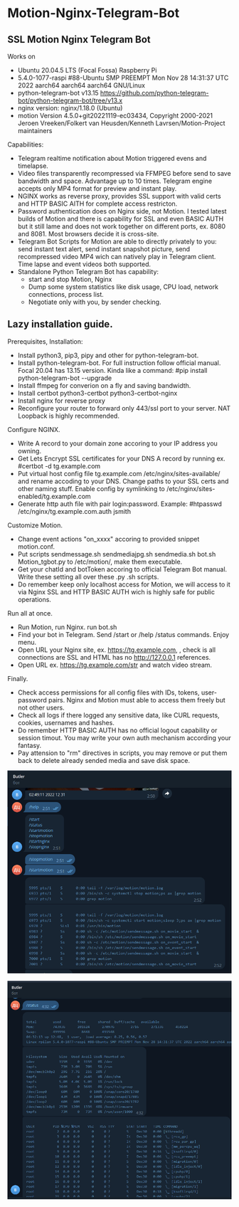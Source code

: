# Motion-Nginx-Telegram-Bot
## SSL Motion Nginx Telegram Bot

Works on
* Ubuntu 20.04.5 LTS (Focal Fossa) Raspberry Pi 
* 5.4.0-1077-raspi #88-Ubuntu SMP PREEMPT Mon Nov 28 14:31:37 UTC 2022 aarch64 aarch64 aarch64 GNU/Linux
* python-telegram-bot v13.15 https://github.com/python-telegram-bot/python-telegram-bot/tree/v13.x
* nginx version: nginx/1.18.0 (Ubuntu)
* motion Version 4.5.0+git20221119-ec03434, Copyright 2000-2021 Jeroen Vreeken/Folkert van Heusden/Kenneth Lavrsen/Motion-Project maintainers

Capabilities:
* Telegram realtime notification about Motion triggered evens and timelapse.
* Video files transparently recompressed via FFMPEG before send to save bandwidth and space. Advantage up to 10 times. Telegram engine accepts only MP4 format for preview and instant play.
* NGINX works as reverse proxy, provides SSL support with valid certs and HTTP BASIC AITH for complete access restricton.
* Password authentication does on Nginx side, not Motion. I tested latest builds of Motion and there is capability for SSL and even BASIC AUTH but it still lame and does not work together on different ports, ex. 8080 and 8081. Most browsers decide it is cross-site.
* Telegram Bot Scripts for Motion are able to directly privately to you: send instant text alert, send instant snapshot picture, send recompressed video MP4 wich can natively play in Telegram client. Time lapse and event videos both supported.
* Standalone Python Telegram Bot has capability:
  - start and stop Motion, Nginx
  - Dump some system statistics like disk usage, CPU load, network connections, process list.
  - Negotiate only with you, by sender checking.

## Lazy installation guide.

Prerequisites, Installation:

* Install python3, pip3, pipy and other for python-telegram-bot.
* Install python-telegram-bot. For full instruction follow official manual. Focal 20.04 has 13.15 version. Kinda like a command: #pip install python-telegram-bot --upgrade
* Install ffmpeg for converion on a fly and saving bandwidth.
* Install certbot python3-certbot python3-certbot-nginx
* Install nginx for reverse proxy
* Reconfigure your router to forward only 443/ssl port to your server. NAT Loopback is highly recommended.

Configure NGINX.

* Write A record to your domain zone accoring to your IP address you owning.
* Get Lets Encrypt SSL certificates for your DNS A record by running ex. #certbot -d tg.example.com
* Put virtual host config file tg.example.com /etc/nginx/sites-available/ and rename accoding to your DNS. Change paths to your SSL certs and other naming stuff. Enable config by symlinking to /etc/nginx/sites-enabled/tg.example.com
* Generate http auth file with pair login:password. Example: #htpasswd /etc/nginx/tg.example.com.auth jsmith 

Customize Motion.

* Change event actions "on_xxxx" accoring to provided snippet motion.conf.
* Put scripts sendmessage.sh sendmediajpg.sh sendmedia.sh bot.sh Motion_tgbot.py to /etc/motion/, make them executable.
* Get your chatId and botToken accoring to official Telegram Bot manual. Write these setting all over these .py .sh scripts.
* Do remember keep only localhost access for Motion, we will access to it via Nginx SSL and HTTP BASIC AUTH wich is highly safe for public operations.

Run all at once.

* Run Motion, run Nginx. run bot.sh
* Find your bot in Telegram. Send /start or /help /status commands. Enjoy menu.
* Open URL your Nginx site, ex. https://tg.example.com, , check is all connections are SSL and HTML has no http://127.0.0.1 references.
* Open URL ex. https://tg.example.com/str and watch video stream.

Finally.

* Check access permissions for all config files with IDs, tokens, user-password pairs. Nginx and Motion must able to access them freely but not other users.
* Check all logs if there logged any sensitive data, like CURL requests, cookies, usernames and hashes.
* Do remember HTTP BASIC AUTH has no official logout capability or session timout. You may write your own auth mechanism according your fantasy.
* Pay attension to "rm" directives in scripts, you may remove or put them back to delete already sended media and save disk space.

![restartservice.png](restartservice.png)

![statusbot.png](statusbot.png)
